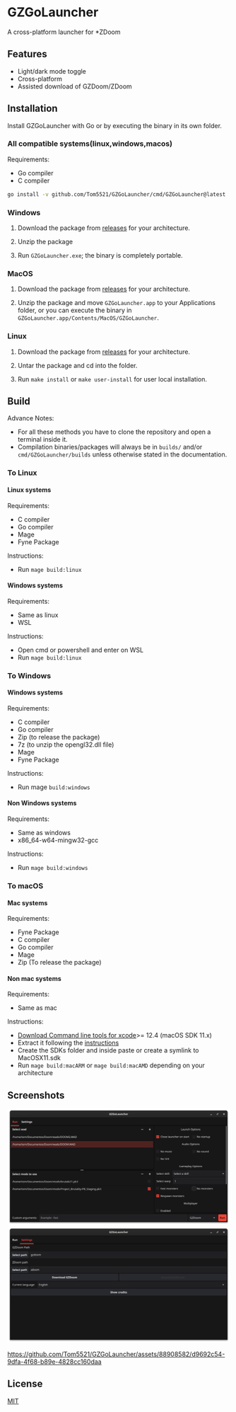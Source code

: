 # GZGoLauncher

A cross-platform launcher for *ZDoom

## Features

- Light/dark mode toggle
- Cross-platform
- Assisted download of GZDoom/ZDoom

## Installation

Install GZGoLauncher with Go or by executing the binary in its own folder.

### All compatible systems(linux,windows,macos)

Requirements:

- Go compiler
- C compiler

```bash
go install -v github.com/Tom5521/GZGoLauncher/cmd/GZGoLauncher@latest
```

### Windows

1. Download the package from [releases](https://github.com/Tom5521/GZGoLauncher/releases/latest)
for your architecture.

2. Unzip the package

3. Run `GZGoLauncher.exe`; the binary is completely portable.

### MacOS

1. Download the package from [releases](https://github.com/Tom5521/GZGoLauncher/releases/latest)
for your architecture.

2. Unzip the package and move `GZGoLauncher.app` to your Applications folder,
or you can execute the binary in `GZGoLauncher.app/Contents/MacOS/GZGoLauncher`.

### Linux

1. Download the package from [releases](https://github.com/Tom5521/GZGoLauncher/releases/latest)
for your architecture.

2. Untar the package and cd into the folder.

3. Run `make install` or `make user-install` for user local installation.

## Build

Advance Notes:

- For all these methods you have to clone the repository and open a terminal
inside it.
- Compilation binaries/packages will always be in `builds/` and/or `cmd/GZGoLauncher/builds`
unless otherwise stated in the documentation.

### To Linux

#### Linux systems

Requirements:

- C compiler
- Go compiler
- Mage
- Fyne Package

Instructions:

- Run `mage build:linux`

#### Windows systems

Requirements:

- Same as linux
- WSL

Instructions:

- Open cmd or powershell and enter on WSL
- Run `mage build:linux`

### To Windows

#### Windows systems

Requirements:

- C compiler
- Go compiler
- Zip (to release the package)
- 7z (to unzip the opengl32.dll file)
- Mage
- Fyne Package

Instructions:

- Run mage `build:windows`

#### Non Windows systems

Requirements:

- Same as windows
- x86_64-w64-mingw32-gcc

Instructions:

- Run `mage build:windows`

### To macOS

#### Mac systems

Requirements:

- Fyne Package
- C compiler
- Go compiler
- Mage
- Zip (To release the package)

#### Non mac systems

Requirements:

- Same as mac

Instructions:

- [Download Command line tools for xcode](https://developer.apple.com/download/all/?q=Command%20Line%20Tools)>= 12.4 (macOS SDK 11.x)
- Extract it following the [instructions](https://github.com/fyne-io/fyne-cross?tab=readme-ov-file#extract-the-macos-sdk-for-osxdarwinapple-cross-compiling)
- Create the SDKs folder and inside paste or create a symlink to MacOSX11.sdk
- Run `mage build:macARM` or `mage build:macAMD` depending on your architecture

## Screenshots

![screenshot](./screenshots/Screenshot1.png)
![screenshot](./screenshots/Screenshot2.png)

<https://github.com/Tom5521/GZGoLauncher/assets/88908582/d9692c54-9dfa-4f68-b89e-4828cc160daa>

## License

[MIT](https://choosealicense.com/licenses/mit/)
